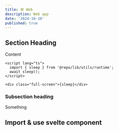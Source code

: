 ```yaml
---
title: 🕸️ Web
description: Web app
date: '2024-10-10'
published: true
---
```


## Section Heading

Content

```sveltehtml title="/path_to/file.svelte"
<script lang="ts">
  import { sleep } from '@repo/lib/utils/runtime';
  await sleep();
</script>

<div class="full-screen">{sleep}</div>
```

### Subsection heading

Something

## Import & use svelte component

<script>
    import { ThemeSwitcher } from '@repo/ui';
</script>

<ThemeSwitcher />

